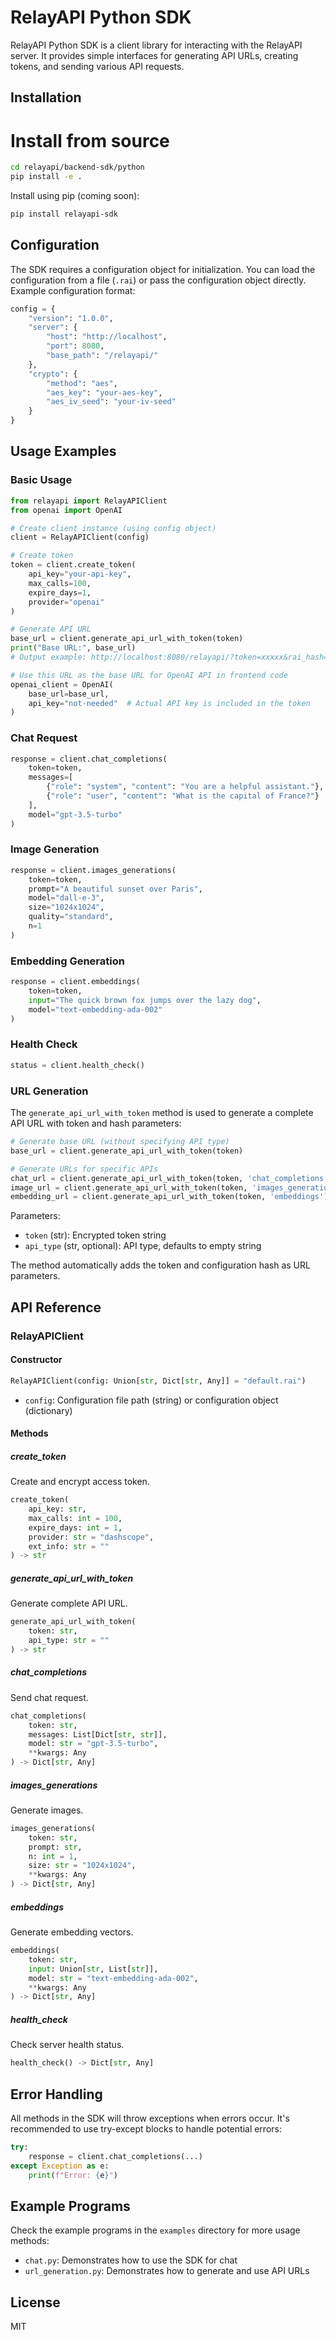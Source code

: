 # RelayAPI Python SDK

RelayAPI Python SDK is a client library for interacting with the RelayAPI server. It provides simple interfaces for generating API URLs, creating tokens, and sending various API requests.

## Installation

# Install from source

```bash
cd relayapi/backend-sdk/python
pip install -e .
```

Install using pip (coming soon):

```bash
pip install relayapi-sdk
```

## Configuration

The SDK requires a configuration object for initialization. You can load the configuration from a file (`.rai`) or pass the configuration object directly. Example configuration format:

```python
config = {
    "version": "1.0.0",
    "server": {
        "host": "http://localhost",
        "port": 8080,
        "base_path": "/relayapi/"
    },
    "crypto": {
        "method": "aes",
        "aes_key": "your-aes-key",
        "aes_iv_seed": "your-iv-seed"
    }
}
```

## Usage Examples

### Basic Usage

```python
from relayapi import RelayAPIClient
from openai import OpenAI

# Create client instance (using config object)
client = RelayAPIClient(config)

# Create token
token = client.create_token(
    api_key="your-api-key",
    max_calls=100,
    expire_days=1,
    provider="openai"
)

# Generate API URL
base_url = client.generate_api_url_with_token(token)
print("Base URL:", base_url)
# Output example: http://localhost:8080/relayapi/?token=xxxxx&rai_hash=xxxxx

# Use this URL as the base URL for OpenAI API in frontend code
openai_client = OpenAI(
    base_url=base_url,
    api_key="not-needed"  # Actual API key is included in the token
)
```

### Chat Request

```python
response = client.chat_completions(
    token=token,
    messages=[
        {"role": "system", "content": "You are a helpful assistant."},
        {"role": "user", "content": "What is the capital of France?"}
    ],
    model="gpt-3.5-turbo"
)
```

### Image Generation

```python
response = client.images_generations(
    token=token,
    prompt="A beautiful sunset over Paris",
    model="dall-e-3",
    size="1024x1024",
    quality="standard",
    n=1
)
```

### Embedding Generation

```python
response = client.embeddings(
    token=token,
    input="The quick brown fox jumps over the lazy dog",
    model="text-embedding-ada-002"
)
```

### Health Check

```python
status = client.health_check()
```

### URL Generation

The `generate_api_url_with_token` method is used to generate a complete API URL with token and hash parameters:

```python
# Generate base URL (without specifying API type)
base_url = client.generate_api_url_with_token(token)

# Generate URLs for specific APIs
chat_url = client.generate_api_url_with_token(token, 'chat_completions')
image_url = client.generate_api_url_with_token(token, 'images_generations')
embedding_url = client.generate_api_url_with_token(token, 'embeddings')
```

Parameters:
- `token` (str): Encrypted token string
- `api_type` (str, optional): API type, defaults to empty string

The method automatically adds the token and configuration hash as URL parameters.

## API Reference

### RelayAPIClient

#### Constructor

```python
RelayAPIClient(config: Union[str, Dict[str, Any]] = "default.rai")
```

- `config`: Configuration file path (string) or configuration object (dictionary)

#### Methods

##### create_token

Create and encrypt access token.

```python
create_token(
    api_key: str,
    max_calls: int = 100,
    expire_days: int = 1,
    provider: str = "dashscope",
    ext_info: str = ""
) -> str
```

##### generate_api_url_with_token

Generate complete API URL.

```python
generate_api_url_with_token(
    token: str,
    api_type: str = ""
) -> str
```

##### chat_completions

Send chat request.

```python
chat_completions(
    token: str,
    messages: List[Dict[str, str]],
    model: str = "gpt-3.5-turbo",
    **kwargs: Any
) -> Dict[str, Any]
```

##### images_generations

Generate images.

```python
images_generations(
    token: str,
    prompt: str,
    n: int = 1,
    size: str = "1024x1024",
    **kwargs: Any
) -> Dict[str, Any]
```

##### embeddings

Generate embedding vectors.

```python
embeddings(
    token: str,
    input: Union[str, List[str]],
    model: str = "text-embedding-ada-002",
    **kwargs: Any
) -> Dict[str, Any]
```

##### health_check

Check server health status.

```python
health_check() -> Dict[str, Any]
```

## Error Handling

All methods in the SDK will throw exceptions when errors occur. It's recommended to use try-except blocks to handle potential errors:

```python
try:
    response = client.chat_completions(...)
except Exception as e:
    print(f"Error: {e}")
```

## Example Programs

Check the example programs in the `examples` directory for more usage methods:

- `chat.py`: Demonstrates how to use the SDK for chat
- `url_generation.py`: Demonstrates how to generate and use API URLs

## License

MIT 